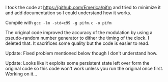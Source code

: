 I took the code at https://github.com/Emerica/pifm and tried to minimize it and add
documentation so I could understand how it works.

Compile with `gcc -lm -std=c99 -g pifm.c -o pifm`

The original code improved the accuracy of the modulation by using a
pseudo-random number generator to dither the timing of the clock.
I deleted that. It sacrifices some quality but the code is easier to read.

Update:
Fixed problem mentioned below though I don't understand how.

Update:
Looks like it exploits some persistent state left over form the original code so
this code won't work unless you run the original once first.
Working on it...
